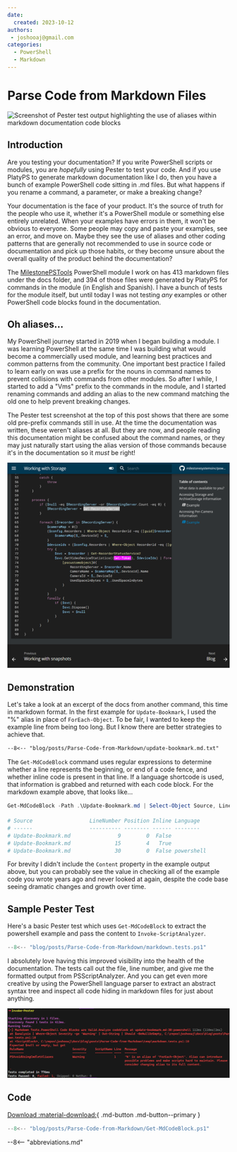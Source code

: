 ```yaml
---
date:
  created: 2023-10-12
authors:
 - joshooaj@gmail.com
categories:
  - PowerShell
  - Markdown
---
```


# Parse Code from Markdown Files

![Screenshot of Pester test output highlighting the use of aliases within markdown documentation code blocks](/blog/posts/Parse-Code-from-Markdown/pester-output.png)

## Introduction

Are you testing your documentation? If you write PowerShell scripts or modules, you are *hopefully* using Pester to
test your code. And if you use PlatyPS to generate markdown documentation like I do, then you have a bunch of example
PowerShell code sitting in .md files. But what happens if you rename a command, a parameter, or make a breaking change?

<!-- more -->

Your documentation is the face of your product. It's the source of truth for the people who use it, whether it's a
PowerShell module or something else entirely unrelated. When your examples have errors in them, it won't be obvious to
everyone. Some people may copy and paste your examples, see an error, and move on. Maybe they see the use of aliases
and other coding patterns that are generally not recommended to use in source code or documentation and pick up those
habits, or they become unsure about the overall quality of the product behind the documentation?

The [MilestonePSTools](https://www.milestonepstools.com) PowerShell module I work on has 413 markdown files under the
docs folder, and 394 of those files were generated by PlatyPS for commands in the module (in English and Spanish). I
have a bunch of tests for the module itself, but until today I was not testing *any* examples or other PowerShell code
blocks found in the documentation.

## Oh aliases...

My PowerShell journey started in 2019 when I began building a module. I was learning PowerShell at the same time I was
building what would become a commercially used module, and learning best practices and common patterns from the
community. One important best practice I failed to learn early on was use a prefix for the nouns in command names to
prevent collisions with commands from other modules. So after I while, I started to add a "Vms" prefix to the commands
in the module, and I started renaming commands and adding an alias to the new command matching the old one to help
prevent breaking changes.

The Pester test screenshot at the top of this post shows that there are some old pre-prefix commands still in use. At
the time the documentation was written, these weren't aliases at all. But they are now, and people reading this
documentation might be confused about the command names, or they may just naturally start using the alias version of
those commands because it's in the documentation so it *must* be right!

![Screenshot of PowerShell documentation on a website where the aliases Get-Token and Get-RecordingServer are used.](docs-site.png)

## Demonstration

Let's take a look at an excerpt of the docs from another command, this time in markdown format. In the first
example for `Update-Bookmark`, I used the "%" alias in place of `ForEach-Object`. To be fair, I wanted to keep the example
line from being too long. But I know there are better strategies to achieve that.

````markdown hl_lines="31" title="Update-Bookmark.md" linenums="1"
--8<-- "blog/posts/Parse-Code-from-Markdown/update-bookmark.md.txt"
````

The `Get-MdCodeBlock` command uses regular expressions to determine whether a line represents the beginning, or end of
a code fence, and whether inline code is present in that line. If a language shortcode is used, that information is
grabbed and returned with each code block. For the markdown example above, that looks like...

```powershell
Get-MdCodeBlock -Path .\Update-Bookmark.md | Select-Object Source, LineNumber, Position, Inline, Language | Format-Table

# Source                  LineNumber Position Inline Language
# ------                  ---------- -------- ------ --------
# Update-Bookmark.md               9        0  False
# Update-Bookmark.md              15        4   True
# Update-Bookmark.md              30        0  False powershell
```

For brevity I didn't include the `Content` property in the example output above, but you can probably see the value in
checking all of the example code you wrote years ago and never looked at again, despite the code base seeing dramatic
changes and growth over time.

## Sample Pester Test

Here's a basic Pester test which uses `Get-MdCodeBlock` to extract the powershell example and pass the content to `Invoke-ScriptAnalyzer`.

```powershell title="markdown.tests.ps1"
--8<-- "blog/posts/Parse-Code-from-Markdown/markdown.tests.ps1"
```

I absolutely love having this improved visibility into the health of the documentation. The tests call out the file, line
number, and give me the formatted output from PSScriptAnalyzer. And you can get even more creative by using the PowerShell
language parser to extract an abstract syntax tree and inspect all code hiding in markdown files for just about anything.

![A screenshot of the output from the above Pester tests](demo-pester-result.png)

## Code

[Download :material-download:](Get-MdCodeBlock.ps1){ .md-button .md-button--primary }

```powershell linenums="1"
--8<-- "blog/posts/Parse-Code-from-Markdown/Get-MdCodeBlock.ps1"
```

--8<-- "abbreviations.md"
